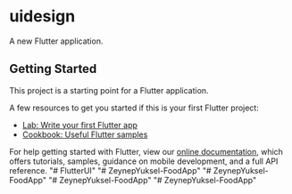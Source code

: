 # uidesign

A new Flutter application.

## Getting Started

This project is a starting point for a Flutter application.

A few resources to get you started if this is your first Flutter project:

- [Lab: Write your first Flutter app](https://flutter.dev/docs/get-started/codelab)
- [Cookbook: Useful Flutter samples](https://flutter.dev/docs/cookbook)

For help getting started with Flutter, view our
[online documentation](https://flutter.dev/docs), which offers tutorials,
samples, guidance on mobile development, and a full API reference.
"# FlutterUI" 
"# ZeynepYuksel-FoodApp" 
"# ZeynepYuksel-FoodApp" 
"# ZeynepYuksel-FoodApp" 
"# ZeynepYuksel-FoodApp" 
